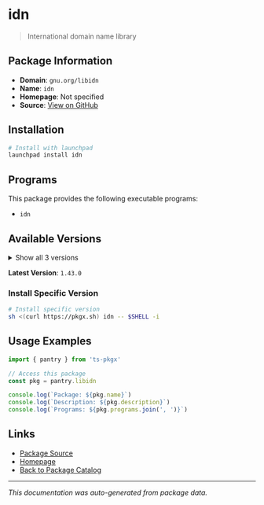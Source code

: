 # idn

> International domain name library

## Package Information

- **Domain**: `gnu.org/libidn`
- **Name**: `idn`
- **Homepage**: Not specified
- **Source**: [View on GitHub](https://github.com/pkgxdev/pantry/tree/main/projects/gnu.org/libidn/package.yml)

## Installation

```bash
# Install with launchpad
launchpad install idn
```

## Programs

This package provides the following executable programs:

- `idn`

## Available Versions

<details>
<summary>Show all 3 versions</summary>

- `1.43.0`, `1.42.0`, `1.41.0`

</details>

**Latest Version**: `1.43.0`

### Install Specific Version

```bash
# Install specific version
sh <(curl https://pkgx.sh) idn -- $SHELL -i
```

## Usage Examples

```typescript
import { pantry } from 'ts-pkgx'

// Access this package
const pkg = pantry.libidn

console.log(`Package: ${pkg.name}`)
console.log(`Description: ${pkg.description}`)
console.log(`Programs: ${pkg.programs.join(', ')}`)
```

## Links

- [Package Source](https://github.com/pkgxdev/pantry/tree/main/projects/gnu.org/libidn/package.yml)
- [Homepage](#)
- [Back to Package Catalog](../package-catalog.md)

---

*This documentation was auto-generated from package data.*
